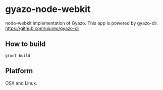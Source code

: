 # gyazo-node-webkit

node-webkit implementation of Gyazo. This app is powered by gyazo-cli.
https://github.com/uiureo/gyazo-cli

## How to build
```
grunt build
```

## Platform
OSX and Linux.
